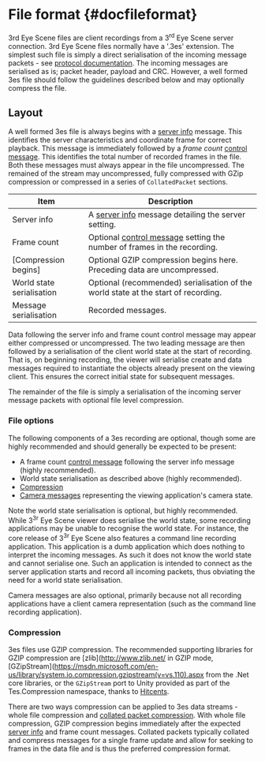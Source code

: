 
# File format {#docfileformat}

3rd Eye Scene files are client recordings from a 3<sup>rd</sup> Eye Scene server connection. 3rd Eye Scene files normally have a '.3es' extension. The simplest such file is simply a direct
serialisation of the incoming message packets - see [protocol documentation](#docprotocol). The incoming messages are serialised as is; packet header, payload and CRC. However, a well formed 3es file should follow the guidelines described below and may optionally compress the file.

## Layout

A well formed 3es file is always begins with a [server info](#server-info-messages) message. This identifies the server characteristics and coordinate frame for correct playback. This message is immediately followed by a *frame count* [control message](#control-messages). This identifies the total number of recorded frames in the file. Both these messages must always appear in the file uncompressed. The remained of the stream may uncompressed, fully compressed with GZip compression or compressed in a series of `CollatedPacket` sections.

Item                      | Description
------------------------- | ---------------------------------------------------
Server info               | A [server info](#server-info-messages) message detailing the server setting.
Frame count               | Optional [control message](#control-messages) setting the number of frames in the recording.
[Compression begins]      | Optional GZIP compression begins here. Preceding data are uncompressed.
World state serialisation | Optional (recommended) serialisation of the world state at the start of recording.
Message serialisation     | Recorded messages.

Data following the server info and frame count control message may appear either compressed or uncompressed. The two leading message are then followed by a serialisation of the client world state at the start of recording. That is, on beginning recording, the viewer will serialise create and data messages required to instantiate the objects already present on the viewing client. This ensures the correct initial state for subsequent messages.

The remainder of the file is simply a serialisation of the incoming server message packets with optional file level compression.

### File options

The following components of a 3es recording are optional, though some are highly recommended and should generally be expected to be present:

- A frame count [control message](#control-messages) following the server info message (highly recommended).
- World state serialisation as described above (highly recommended).
- [Compression](#compression)
- [Camera messages](#camera-messages) representing the viewing application's camera state.

Note the world state serialisation is optional, but highly recommended. While 3<sup>3r</sup> Eye Scene viewer does serialise the world state, some recording applications may be unable to recognise the world state. For instance, the core release of 3<sup>3r</sup> Eye Scene also features a command line recording application. This application is a dumb application which does nothing to interpret the incoming messages. As such it does not know the world state and cannot serialise one. Such an application is intended to connect as the server application starts and record all incoming packets, thus obviating the need for a world state serialisation.

Camera messages are also optional, primarily because not all recording applications have a client camera representation (such as the command line recording application).

### Compression

3es files use GZIP compression. The recommended supporting libraries for GZIP compression are [zlib](http://www.zlib.net/ in GZIP mode, [GZipStream](https://msdn.microsoft.com/en-us/library/system.io.compression.gzipstream(v=vs.110).aspx from the .Net core libraries, or the `GZipStream` port to Unity provided as part of the Tes.Compression namespace, thanks to [Hitcents](http://www.hitcents.com/).

There are two ways compression can be applied to 3es data streams - whole file compression and [collated packet compression](#collated-packet-messages). With whole file compression, GZIP compression begins immediately after the expected [server info](#server-info-messages) and frame count messages. Collated packets typically collated and compress messages for a single frame update and allow for seeking to frames in the data file and is thus the preferred compression format.
